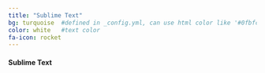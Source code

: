```yaml
---
title: "Sublime Text"
bg: turquoise  #defined in _config.yml, can use html color like '#0fbfcf'
color: white   #text color
fa-icon: rocket
---
```


#### Sublime Text